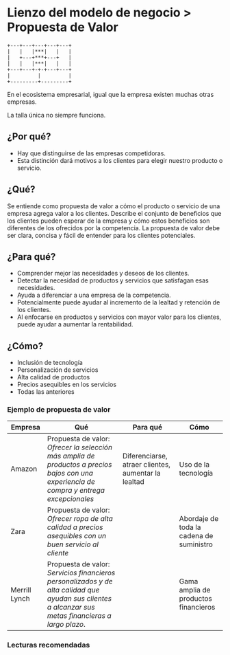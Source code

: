# Lienzo del modelo de negocio > Propuesta de Valor

```
+---+---+---+---+---+
|   |   |***|   |   |
|   +---+***+---+   |
|   |   |***|   |   |
+---+---+-+-+---+---+
|         |         |
+---------+---------+
```

En el ecosistema empresarial, igual que la empresa existen muchas otras empresas.

La talla única no siempre funciona.

## ¿Por qué?

- Hay que distinguirse de las empresas competidoras.
- Esta distinción dará motivos a los clientes para elegir nuestro producto o servicio.

## ¿Qué?

Se entiende como propuesta de valor a cómo el producto o servicio de una empresa agrega valor a los clientes. Describe el conjunto de beneficios que los clientes pueden esperar de la empresa y cómo estos beneficios son diferentes de los ofrecidos por la competencia. La propuesta de valor debe ser clara, concisa y fácil de entender para los clientes potenciales.


## ¿Para qué?

- Comprender mejor las necesidades y deseos de los clientes.
- Detectar la necesidad de productos y servicios que satisfagan esas necesidades.
- Ayuda a diferenciar a una empresa de la competencia.
- Potencialmente puede ayudar al incremento de la lealtad y retención de los clientes. 
- Al enfocarse en productos y servicios con mayor valor para los clientes, puede ayudar a aumentar la rentabilidad.

## ¿Cómo?

- Inclusión de tecnología
- Personalización de servicios
- Alta calidad de productos
- Precios asequibles en los servicios
- Todas las anteriores

### Ejemplo de propuesta de valor

|Empresa|Qué|Para qué|Cómo
-|-|-|-|
Amazon|Propuesta de valor: *Ofrecer la selección más amplia de productos a precios bajos con una experiencia de compra y entrega excepcionales*|Diferenciarse, atraer clientes, aumentar la lealtad|Uso de la tecnología
Zara|Propuesta de valor: *Ofrecer ropa de alta calidad a precios asequibles con un buen servicio al cliente*||Abordaje de toda la cadena de suministro
Merrill Lynch|Propuesta de valor: *Servicios financieros personalizados y de alta calidad que ayudan sus clientes a alcanzar sus metas financieras a largo plazo*.||Gama amplia de productos financieros

### Lecturas recomendadas

